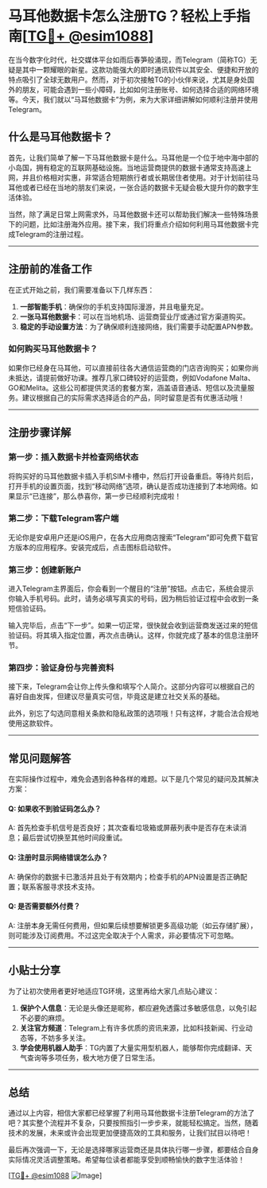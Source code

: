 # 马耳他数据卡怎么注册TG？轻松上手指南[[TG💪+ @esim1088](https://t.me/s/esim1088)]

在当今数字化时代，社交媒体平台如雨后春笋般涌现，而Telegram（简称TG）无疑是其中一颗耀眼的新星。这款功能强大的即时通讯软件以其安全、便捷和开放的特点吸引了全球无数用户。然而，对于初次接触TG的小伙伴来说，尤其是身处国外的朋友，可能会遇到一些小障碍，比如如何注册账号、如何选择合适的网络环境等。今天，我们就以“马耳他数据卡”为例，来为大家详细讲解如何顺利注册并使用Telegram。

## 什么是马耳他数据卡？

首先，让我们简单了解一下马耳他数据卡是什么。马耳他是一个位于地中海中部的小岛国，拥有稳定的互联网基础设施。当地运营商提供的数据卡通常支持高速上网，并且价格相对实惠，非常适合短期旅行者或长期居住者使用。对于计划前往马耳他或者已经在当地的朋友们来说，一张合适的数据卡无疑会极大提升你的数字生活体验。

当然，除了满足日常上网需求外，马耳他数据卡还可以帮助我们解决一些特殊场景下的问题，比如注册海外应用。接下来，我们将重点介绍如何利用马耳他数据卡完成Telegram的注册过程。

---

## 注册前的准备工作

在正式开始之前，我们需要准备以下几样东西：

1. **一部智能手机**：确保你的手机支持国际漫游，并且电量充足。
2. **一张马耳他数据卡**：可以在当地机场、运营商营业厅或通过官方渠道购买。
3. **稳定的手动设置方法**：为了确保顺利连接网络，我们需要手动配置APN参数。

### 如何购买马耳他数据卡？

如果你已经身在马耳他，可以直接前往各大通信运营商的门店咨询购买；如果你尚未抵达，请提前做好功课。推荐几家口碑较好的运营商，例如Vodafone Malta、GO和Melita。这些公司都提供灵活的套餐方案，涵盖语音通话、短信以及流量服务。建议根据自己的实际需求选择适合的产品，同时留意是否有优惠活动哦！

---

## 注册步骤详解

### 第一步：插入数据卡并检查网络状态

将购买好的马耳他数据卡插入手机SIM卡槽中，然后打开设备重启。等待片刻后，打开手机的设置页面，找到“移动网络”选项，确认是否成功连接到了本地网络。如果显示“已连接”，那么恭喜你，第一步已经顺利完成啦！

### 第二步：下载Telegram客户端

无论你是安卓用户还是iOS用户，在各大应用商店搜索“Telegram”即可免费下载官方版本的应用程序。安装完成后，点击图标启动软件。

### 第三步：创建新账户

进入Telegram主界面后，你会看到一个醒目的“注册”按钮。点击它，系统会提示你输入手机号码。此时，请务必填写真实的号码，因为稍后验证过程中会收到一条短信验证码。

输入完毕后，点击“下一步”。如果一切正常，很快就会收到运营商发送过来的短信验证码。将其填入指定位置，再次点击确认。这样，你就完成了基本的信息注册环节。

### 第四步：验证身份与完善资料

接下来，Telegram会让你上传头像和填写个人简介。这部分内容可以根据自己的喜好自由发挥，但建议尽量真实可信，毕竟这是建立社交关系的基础。

此外，别忘了勾选同意相关条款和隐私政策的选项哦！只有这样，才能合法合规地使用这款软件。

---

## 常见问题解答

在实际操作过程中，难免会遇到各种各样的难题。以下是几个常见的疑问及其解决方案：

#### Q: 如果收不到验证码怎么办？
A: 首先检查手机信号是否良好；其次查看垃圾箱或屏蔽列表中是否存在未读消息；最后尝试切换至其他时间段重试。

#### Q: 注册时显示网络错误怎么办？
A: 确保你的数据卡已激活并且处于有效期内；检查手机的APN设置是否正确配置；联系客服寻求技术支持。

#### Q: 是否需要额外付费？
A: 注册本身无需任何费用，但如果后续想要解锁更多高级功能（如云存储扩展），则可能涉及订阅费用。不过这完全取决于个人需求，非必要情况下可忽略。

---

## 小贴士分享

为了让初次使用者更好地适应TG环境，这里再给大家几点贴心建议：

1. **保护个人信息**：无论是头像还是昵称，都应避免透露过多敏感信息，以免引起不必要的麻烦。
2. **关注官方频道**：Telegram上有许多优质的资讯来源，比如科技新闻、行业动态等，不妨多多关注。
3. **学会使用机器人助手**：TG内置了大量实用型机器人，能够帮你完成翻译、天气查询等多项任务，极大地方便了日常生活。

---

## 总结

通过以上内容，相信大家都已经掌握了利用马耳他数据卡注册Telegram的方法了吧？其实整个流程并不复杂，只要按照指引一步步来，就能轻松搞定。当然，随着技术的发展，未来或许会出现更加便捷高效的工具和服务，让我们拭目以待吧！

最后再次强调一下，无论是选择哪家运营商还是具体执行哪一步骤，都要结合自身实际情况灵活调整策略。希望每位读者都能享受到顺畅愉快的数字生活体验！

[[TG💪+ @esim1088](https://t.me/s/esim1088) ![Image](https://i.postimg.cc/4NQfJmqS/Snipaste-2025-05-13-00-14-12.png)]